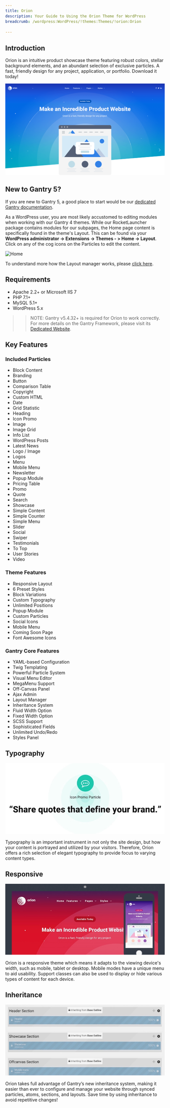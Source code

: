 ```yaml
---
title: Orion
description: Your Guide to Using the Orion Theme for WordPress
breadcrumb: /wordpress:WordPress/!themes:Themes/!orion:Orion

---
```


Introduction
-----

Orion is an intuitive product showcase theme featuring robust colors, stellar background elements, and an abundant selection of exclusive particles. A fast, friendly design for any project, application, or portfolio. Download it today!

![](assets/orion.png)

New to Gantry 5?
-----
If you are new to Gantry 5, a good place to start would be our [dedicated Gantry documentation](http://docs.gantry.org).

As a WordPress user, you are most likely accustomed to editing modules when working with our Gantry 4 themes. While our RocketLauncher package contains modules for our subpages, the Home page content is specifically found in the theme's Layout. This can be found via your **WordPress administrator -> Extensions -> Themes - > Home -> Layout**. Click on any of the cog icons on the Particles to edit the content.

![Home](home.png)

To understand more how the Layout manager works, please [click here](http://docs.gantry.org/gantry5/configure/layout-manager).

Requirements
-----

* Apache 2.2+ or Microsoft IIS 7
* PHP 7.1+ 
* MySQL 5.1+
* WordPress 5.x

>> NOTE: Gantry v5.4.32+ is required for Orion to work correctly. For more details on the Gantry Framework, please visit its [Dedicated Website](http://gantry.org).

Key Features
-----

### Included Particles

* Block Content
* Branding
* Button
* Comparison Table
* Copyright
* Custom HTML
* Date
* Grid Statistic
* Heading
* Icon Promo
* Image
* Image Grid
* Info List
* WordPress Posts
* Latest News
* Logo / Image
* Logos
* Menu
* Mobile Menu
* Newsletter
* Popup Module
* Pricing Table
* Promo
* Quote
* Search
* Showcase
* Simple Content
* Simple Counter
* Simple Menu
* Slider
* Social
* Swiper
* Testimonials
* To Top
* User Stories
* Video

### Theme Features

* Responsive Layout
* 6 Preset Styles
* Block Variations
* Custom Typography
* Unlimited Positions
* Popup Module
* Custom Particles
* Social Icons
* Mobile Menu
* Coming Soon Page
* Font Awesome Icons

### Gantry Core Features

* YAML-based Configuration
* Twig Templating
* Powerful Particle System
* Visual Menu Editor
* MegaMenu Support
* Off-Canvas Panel
* Ajax Admin
* Layout Manager
* Inheritance System
* Fluid Width Option
* Fixed Width Option
* SCSS Support
* Sophisticated Fields
* Unlimited Undo/Redo
* Styles Panel

## Typography

![Typography](assets/ft-2.webp)

Typography is an important instrument in not only the site design, but how your content is portrayed and utilized by your visitors. Therefore, Orion offers a rich selection of elegant typography to provide focus to varying content types.

## Responsive

![Responsive](assets/ft-3.webp)

Orion is a responsive theme which means it adapts to the viewing device's width, such as mobile, tablet or desktop. Mobile modes have a unique menu to aid usability. Support classes can also be used to display or hide various types of content for each device.

## Inheritance

![Inheritance](assets/ft-4.webp)

Orion takes full advantage of Gantry’s new inheritance system, making it easier than ever to configure and manage your website through synced particles, atoms, sections, and layouts. Save time by using inheritance to avoid repetitive changes!